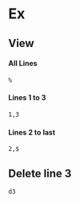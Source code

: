 # Ex

## View
#### All Lines
    %
  
#### Lines 1 to 3
    1,3
  
#### Lines 2 to last
    2,$
    
    
## Delete line 3
    d3
